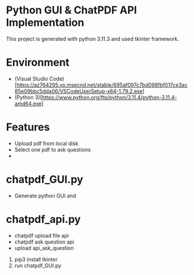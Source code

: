 # Python GUI & ChatPDF API Implementation

This project is generated with python 3.11.3 and used tkinter framework.

# Environment
 - (Visual Studio Code)[https://az764295.vo.msecnd.net/stable/695af097c7bd098fbf017ce3ac85e09bbc5dda06/VSCodeUserSetup-x64-1.79.2.exe]
 - (Python 3)[https://www.python.org/ftp/python/3.11.4/python-3.11.4-amd64.exe]

# Features
 - Upload pdf from local disk
 - Select one pdf to ask questions
 - 

# chatpdf_GUI.py
 - Generate python GUI and 

# chatpdf_api.py
 - chatpdf upload file api
 - chatpdf ask question api
 - upload api_ask_question

1. pip3 install tkinter
2. run chatpdf_GUI.py